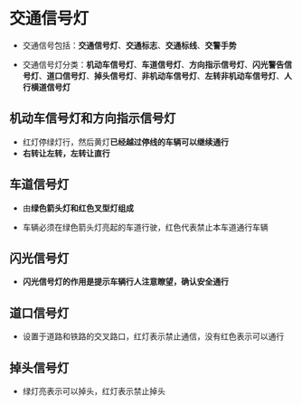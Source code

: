 # 交通信号灯

+ 交通信号包括：**交通信号灯**、**交通标志**、**交通标线**、**交警手势**

+ 交通信号灯分类：**机动车信号灯**、**车道信号灯**、**方向指示信号灯**、**闪光警告信号灯**、**道口信号灯**、**掉头信号灯**、**非机动车信号灯**、**左转非机动车信号灯**、**人行横道信号灯**

## 机动车信号灯和方向指示信号灯
+ 红灯停绿灯行，然后黄灯**已经越过停线的车辆可以继续通行**
+ **右转让左转，左转让直行**

## 车道信号灯
+ 由**绿色箭头灯和红色叉型灯组成**

+ 车辆必须在绿色箭头灯亮起的车道行驶，红色代表禁止本车道通行车辆

## 闪光信号灯
+ **闪光信号灯的作用是提示车辆行人注意瞭望，确认安全通行**

## 道口信号灯
+ 设置于道路和铁路的交叉路口，红灯表示禁止通信，没有红色表示可以通行

## 掉头信号灯
+ 绿灯亮表示可以掉头，红灯表示禁止掉头

